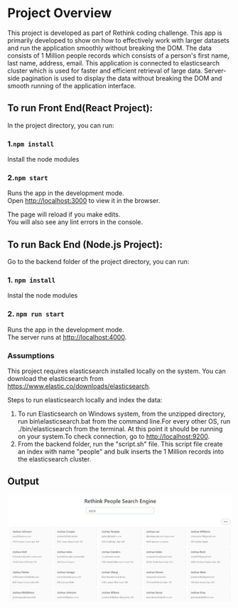 # Project Overview

This project is developed as part of Rethink coding challenge. This app is primarily developed to show on how to effectively work with larger datasets and run the application smoothly without breaking the DOM. The data consists of 1 Million people records which consists of a person's first name, last name, address, email. This application is connected to elasticsearch cluster which is used for faster and efficient retrieval of large data. Server-side pagination is used to display the data without breaking the DOM and smooth running of the application interface.

## To run Front End(React Project):

In the project directory, you can run:

### 1.`npm install` 
 Install the node modules
 
### 2.`npm start`

Runs the app in the development mode.\
Open [http://localhost:3000](http://localhost:3000) to view it in the browser.

The page will reload if you make edits.\
You will also see any lint errors in the console.

## To run Back End (Node.js Project):

Go to the backend folder of the project directory, you can run:

### 1. `npm install`

Instal the node modules

### 2. `npm run start`

Runs the app in the development mode.\
The server runs at [http://localhost:4000](http://localhost:4000).

### Assumptions

This project requires elasticsearch installed locally on the system. You can download the elasticsearch from https://www.elastic.co/downloads/elasticsearch.

Steps to run elasticsearch locally and index the data:

1. To run Elasticsearch on Windows system, from the unzipped directory, run bin\elasticsearch.bat from the command line.For every other OS, run ./bin/elasticsearch from the terminal. At this point it should be running on your system.To check connection, go to [http://localhost:9200](http://localhost:9200).
2. From the backend folder, run the "script.sh" file. This script file create an index with name "people" and bulk inserts the 1 Million records into the elasticsearch cluster.

## Output

![Alt text](output1.png?raw=true "Output")

